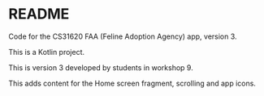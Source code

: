 # README

Code for the CS31620 FAA (Feline Adoption Agency) app, version 3. 

This is a Kotlin project.

This is version 3 developed by students in workshop 9.

This adds content for the Home screen fragment, scrolling and app icons.
